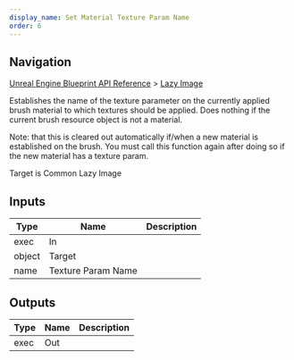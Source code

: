 ```yaml
---
display_name: Set Material Texture Param Name
order: 6
---
```

## Navigation

[Unreal Engine Blueprint API Reference](https://dev.epicgames.com/documentation/en-us/unreal-engine/BlueprintAPI) > [Lazy Image](https://dev.epicgames.com/documentation/en-us/unreal-engine/BlueprintAPI/LazyImage)

Establishes the name of the texture parameter on the currently applied brush material to which textures should be applied.
Does nothing if the current brush resource object is not a material.

Note: that this is cleared out automatically if/when a new material is established on the brush.
You must call this function again after doing so if the new material has a texture param.

Target is Common Lazy Image

## Inputs

| Type | Name | Description |
| --- | --- | --- |
| exec | In |  |
| object | Target |  |
| name | Texture Param Name |  |

## Outputs

| Type | Name | Description |
| --- | --- | --- |
| exec | Out |  |
